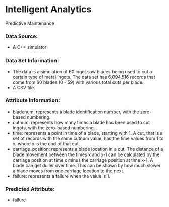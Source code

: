 
# Intelligent Analytics
Predictive Maintenance


### **Data Source:** 
* A C++ simulator
### **Data Set Information:** 
* The data is a simulation of 60 ingot saw blades being used to cut a certain type of metal ingots. The data set has 6,094,516 records that come from 60 blades (0 - 59) with various total cuts per blade. 
* A CSV file. 
### **Attribute Information:**
* bladenum: represents a blade identification number, with the zero-based numbering.
* cutnum: represents how many times a blade has been used to cut ingots, with the zero-based numbering. 
* time: represents a point in time of a blade, starting with 1. A cut, that is a set of records with the same cutnum value, has the time values from 1 to x, where x is the end of that cut. 
* carriage_position: represents a blade location in a cut. The distance of a blade movement between the times x and x-1 can be calculated by the carriage position at time x minus the carriage position at time x-1. A blade can get duller over time. This can be shown by how much slower a blade moves from one carriage location to the next. 
* failure: represents a failure when the value is 1. 
### **Predicted Attribute:**
* failure
